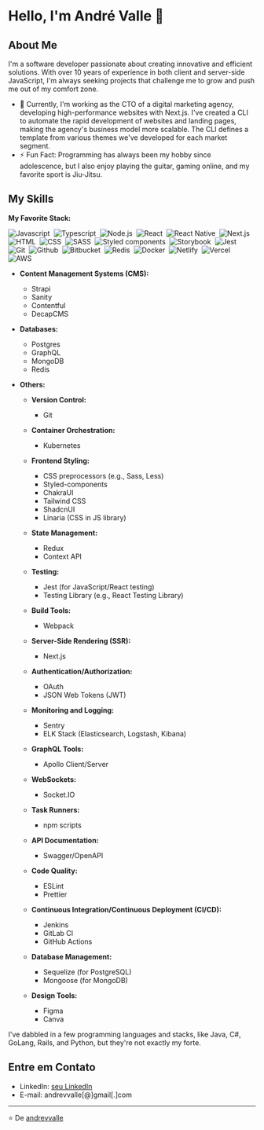 # Hello, I'm André Valle 👋

## About Me
I'm a software developer passionate about creating innovative and efficient solutions. With over 10 years of experience in both client and server-side JavaScript, I'm always seeking projects that challenge me to grow and push me out of my comfort zone.

- 🔭 Currently, I'm working as the CTO of a digital marketing agency, developing high-performance websites with Next.js. I've created a CLI to automate the rapid development of websites and landing pages, making the agency's business model more scalable. The CLI defines a template from various themes we've developed for each market segment.
- ⚡ Fun Fact: Programming has always been my hobby since adolescence, but I also enjoy playing the guitar, gaming online, and my favorite sport is Jiu-Jitsu.

## My Skills
**My Favorite Stack:**

![Javascript](https://img.shields.io/badge/Javascript-282C34?style=flat&logo=javascript)&nbsp;
![Typescript](https://img.shields.io/badge/Typescript-282C34?logo=typescript)&nbsp;
![Node.js](https://img.shields.io/badge/Node.js-282C34?logo=node.js)&nbsp;
![React](https://img.shields.io/badge/React-282C34?logo=react)&nbsp;
![React Native](https://img.shields.io/badge/React%20Native-282C34?logo=react)&nbsp;
![Next.js](https://img.shields.io/badge/Next.js-282C34?logo=next.js)&nbsp; 
![HTML](https://img.shields.io/badge/HTML-282C34?logo=html5)&nbsp;
![CSS](https://img.shields.io/badge/CSS-282C34?logo=css3&logoColor=1572B6)&nbsp;
![SASS](https://img.shields.io/badge/SASS-282C34?logo=sass)&nbsp; 
![Styled components](https://img.shields.io/badge/Styled%20components-282C34?logo=styled-components)&nbsp;
![Storybook](https://img.shields.io/badge/Storybook-282C34?logo=storybook)&nbsp; 
![Jest](https://img.shields.io/badge/Jest-282C34?logo=jest&logoColor=94404d)&nbsp;
![Git](https://img.shields.io/badge/Git-282C34?logo=git)&nbsp;
![Github](https://img.shields.io/badge/Github-282C34?logo=github)&nbsp; 
![Bitbucket](https://img.shields.io/badge/Bitbucket-282C34?logo=bitbucket&logoColor=0747a6)&nbsp;
![Redis](https://img.shields.io/badge/Redis-282C34?logo=redis)&nbsp;
![Docker](https://img.shields.io/badge/Docker-282C34?logo=docker)&nbsp;
![Netlify](https://img.shields.io/badge/Netlify-282C34?logo=netlify)&nbsp;
![Vercel](https://img.shields.io/badge/Vercel-282C34?logo=vercel)&nbsp;
![AWS](https://img.shields.io/badge/AWS-282C34?logo=amazon)&nbsp;

- **Content Management Systems (CMS):**
  - Strapi
  - Sanity
  - Contentful
  - DecapCMS

- **Databases:**
  - Postgres
  - GraphQL
  - MongoDB
  - Redis

- **Others:**
  - **Version Control:**
    - Git

  - **Container Orchestration:**
    - Kubernetes

  - **Frontend Styling:**
    - CSS preprocessors (e.g., Sass, Less)
    - Styled-components
    - ChakraUI
    - Tailwind CSS
    - ShadcnUI
    - Linaria (CSS in JS library)

  - **State Management:**
    - Redux
    - Context API

  - **Testing:**
    - Jest (for JavaScript/React testing)
    - Testing Library (e.g., React Testing Library)

  - **Build Tools:**
    - Webpack

  - **Server-Side Rendering (SSR):**
    - Next.js

  - **Authentication/Authorization:**
    - OAuth
    - JSON Web Tokens (JWT)

  - **Monitoring and Logging:**
    - Sentry
    - ELK Stack (Elasticsearch, Logstash, Kibana)

  - **GraphQL Tools:**
    - Apollo Client/Server

  - **WebSockets:**
    - Socket.IO

  - **Task Runners:**
    - npm scripts

  - **API Documentation:**
    - Swagger/OpenAPI

  - **Code Quality:**
    - ESLint
    - Prettier

  - **Continuous Integration/Continuous Deployment (CI/CD):**
    - Jenkins
    - GitLab CI
    - GitHub Actions

  - **Database Management:**
    - Sequelize (for PostgreSQL)
    - Mongoose (for MongoDB)

  - **Design Tools:**
    - Figma
    - Canva

I've dabbled in a few programming languages and stacks, like Java, C#, GoLang, Rails, and Python, but they're not exactly my forte.

## Entre em Contato
- LinkedIn: [seu LinkedIn](https://www.linkedin.com/in/andrevvalle/)
- E-mail: andrevvalle[@]gmail[.]com

---

⭐️ De [andrevvalle](https://github.com/andrevvalle)

